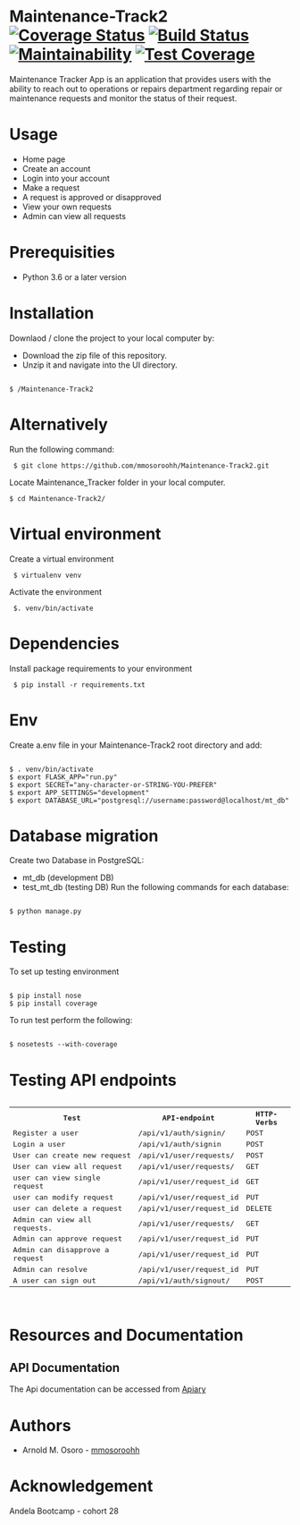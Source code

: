 # Maintenance-Track2  [![Coverage Status](https://coveralls.io/repos/github/mmosoroohh/Maintenance-Track2/badge.svg?branch=ft-endpoints-for-API)](https://coveralls.io/github/mmosoroohh/Maintenance-Track2?branch=ft-endpoints-API) [![Build Status](https://travis-ci.org/mmosoroohh/Maintenance-Track2.svg?branch=ft-endpints-for-API)](https://travis-ci.org/mmosoroohh/Maintenance-Track2) [![Maintainability](https://api.codeclimate.com/v1/badges/a99a88d28ad37a79dbf6/maintainability)](https://codeclimate.com/github/codeclimate/codeclimate/maintainability)  [![Test Coverage](https://api.codeclimate.com/v1/badges/a99a88d28ad37a79dbf6/test_coverage)](https://codeclimate.com/github/codeclimate/codeclimate/test_coverage)
Maintenance Tracker App is an application that provides users with the ability to reach out to operations or repairs department regarding repair or maintenance requests and monitor the status of their request.

# Usage
- Home page
- Create an account 
- Login into your account
- Make a request
- A request is approved or disapproved
- View your own requests
- Admin can view all requests

# Prerequisities
- Python 3.6 or a later version

# Installation
Downlaod / clone the project to your local computer by:
- Download the zip file of this repository.
- Unzip it and navigate into the UI directory.
<pre><code>
$ /Maintenance-Track2
</code></pre>
  

# Alternatively
Run the following command:
<pre><code> $ git clone https://github.com/mmosoroohh/Maintenance-Track2.git </code></pre>
Locate Maintenance_Tracker folder in your local computer.
<pre><code>$ cd Maintenance-Track2/ </code></pre>

# Virtual environment
Create a virtual environment
<pre><code> $ virtualenv venv </code></pre>
Activate the environment
<pre><code> $. venv/bin/activate </code></pre>

# Dependencies
Install package requirements to your environment
<pre><code> $ pip install -r requirements.txt </code></pre>

# Env
Create a.env file in your Maintenance-Track2 root directory and add:
<pre><code>
$ . venv/bin/activate
$ export FLASK_APP="run.py"
$ export SECRET="any-character-or-STRING-YOU-PREFER"
$ export APP_SETTINGS="development"
$ export DATABASE_URL="postgresql://username:password@localhost/mt_db"
</code></pre>

# Database migration
Create two Database in PostgreSQL:
- mt_db (development DB)
- test_mt_db (testing DB)
Run the following commands for each database:
<pre><code>
$ python manage.py
</code></pre>

# Testing
To set up testing environment
<pre><code>
$ pip install nose
$ pip install coverage
</code></pre>
To run test perform the following:
<pre><code>
$ nosetests --with-coverage
</code></pre>
# Testing API endpoints
<pre>
<table>
<tr><th>Test</th>
<th>API-endpoint</th>
<th>HTTP-Verbs</th>
</tr>
<tr>
<td>Register a user</td>
<td>/api/v1/auth/signin/</td>
<td>POST</td>
</tr>
<tr>
<td>Login a user</td>
<td>/api/v1/auth/signin</td>
<td>POST</td>
</tr>
<tr>
<td>User can create new request</td>
<td>/api/v1/user/<user_id>requests/</td>
<td>POST</td>
</tr>
<tr>
<td>User can view all request</td>
<td>/api/v1/user/<user_id>requests/</td>
<td>GET</td>
</tr>
<tr>
<td>user can view single request</td>
<td>/api/v1/user/<user_id>request_id</td>
<td>GET</td>
</tr>
<tr>
<td>user can modify request</td>
<td>/api/v1/user/<user_id>request_id</td>
<td>PUT</td>
</tr>
<tr>
<td>user can delete a request</td>
<td>/api/v1/user/<user_id>request_id</td>
<td>DELETE</td>
</tr>
<tr>
<td>Admin can view all requests.</td>
<td>/api/v1/user/requests/</td>
<td>GET</td>
</tr>
<tr>
<td>Admin can approve request</td>
<td>/api/v1/user/<user_id>request_id</td>
<td>PUT</td>
<tr>
<td>Admin can disapprove a request</td>
<td>/api/v1/user/<user_id>request_id</td>
<td>PUT</td>
</tr>
<tr>
<td>Admin can resolve</td>
<td>/api/v1/user/<user_id>request_id</td>
<td>PUT</td>
</tr>
<tr>
<td>A user can sign out</td>
<td>/api/v1/auth/signout/</td>
<td>POST</td>
</tr>
</tr>
</tr>
</table>
</pre>

# Resources and Documentation
## API Documentation
The Api documentation can be accessed from [Apiary](https://maintenancetrackerapi.docs.apiary.io/#) 

# Authors
- Arnold M. Osoro - [mmosoroohh](https://github.com/mmosoroohh)

# Acknowledgement
Andela Bootcamp - cohort 28
